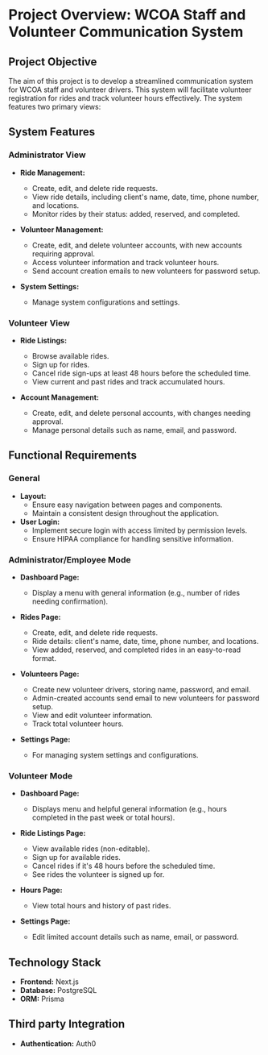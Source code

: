 # Project Overview: WCOA Staff and Volunteer Communication System

## Project Objective
The aim of this project is to develop a streamlined communication system for WCOA staff and volunteer drivers. This system will facilitate volunteer registration for rides and track volunteer hours effectively. The system features two primary views:

## System Features

### Administrator View
- **Ride Management:**
  - Create, edit, and delete ride requests.
  - View ride details, including client's name, date, time, phone number, and locations.
  - Monitor rides by their status: added, reserved, and completed.
  
- **Volunteer Management:**
  - Create, edit, and delete volunteer accounts, with new accounts requiring approval.
  - Access volunteer information and track volunteer hours.
  - Send account creation emails to new volunteers for password setup.
  
- **System Settings:**
  - Manage system configurations and settings.

### Volunteer View
- **Ride Listings:**
  - Browse available rides.
  - Sign up for rides.
  - Cancel ride sign-ups at least 48 hours before the scheduled time.
  - View current and past rides and track accumulated hours.
  
- **Account Management:**
  - Create, edit, and delete personal accounts, with changes needing approval.
  - Manage personal details such as name, email, and password.

## Functional Requirements

### General
- **Layout:** 
  - Ensure easy navigation between pages and components.
  - Maintain a consistent design throughout the application.
- **User Login:**
  - Implement secure login with access limited by permission levels.
  - Ensure HIPAA compliance for handling sensitive information.

### Administrator/Employee Mode
- **Dashboard Page:**
  - Display a menu with general information (e.g., number of rides needing confirmation).
  
- **Rides Page:**
  - Create, edit, and delete ride requests.
  - Ride details: client's name, date, time, phone number, and locations.
  - View added, reserved, and completed rides in an easy-to-read format.

- **Volunteers Page:**
  - Create new volunteer drivers, storing name, password, and email.
  - Admin-created accounts send email to new volunteers for password setup.
  - View and edit volunteer information.
  - Track total volunteer hours.
  
- **Settings Page:**
  - For managing system settings and configurations.

### Volunteer Mode
- **Dashboard Page:**
  - Displays menu and helpful general information (e.g., hours completed in the past week or total hours).
  
- **Ride Listings Page:**
  - View available rides (non-editable).
  - Sign up for available rides.
  - Cancel rides if it's 48 hours before the scheduled time.
  - See rides the volunteer is signed up for.
  
- **Hours Page:**
  - View total hours and history of past rides.
  
- **Settings Page:**
  - Edit limited account details such as name, email, or password.

## Technology Stack

- **Frontend:** Next.js
- **Database:** PostgreSQL
- **ORM:** Prisma


## Third party Integration

- **Authentication:** Auth0
